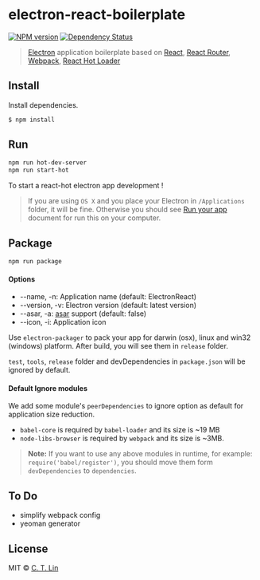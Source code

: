 # electron-react-boilerplate

[![NPM version][npm-image]][npm-url]
[![Dependency Status][david_img]][david_site]

> [Electron](http://electron.atom.io/) application boilerplate based on [React](https://facebook.github.io/react/), [React Router](http://rackt.github.io/react-router/), [Webpack](http://webpack.github.io/docs/), [React Hot Loader](http://gaearon.github.io/react-hot-loader/)

## Install

Install dependencies.

```bash
$ npm install
```

## Run

```bash
npm run hot-dev-server
npm run start-hot
```

To start a react-hot electron app development !

> If you are using `OS X` and you place your Electron in `/Applications` folder, it will be fine. Otherwise you should see [Run your app](https://github.com/atom/electron/blob/master/docs/tutorial/quick-start.md#run-your-app) document for run this on your computer.

## Package

```
npm run package
```

#### Options

- --name, -n: Application name (default: ElectronReact)
- --version, -v: Electron version (default: latest version)
- --asar, -a: [asar](https://github.com/atom/asar) support (default: false)
- --icon, -i: Application icon

Use `electron-packager` to pack your app for darwin (osx), linux and win32 (windows) platform. After build, you will see them in `release` folder.

`test`, `tools`, `release` folder and devDependencies in `package.json` will be ignored by default.

#### Default Ignore modules

We add some module's `peerDependencies` to ignore option as default for application size reduction.

- `babel-core` is required by `babel-loader` and its size is ~19 MB
- `node-libs-browser` is required by `webpack` and its size is ~3MB.

> **Note:** If you want to use any above modules in runtime, for example: `require('babel/register')`, you should move them form `devDependencies` to `dependencies`.

## To Do

- simplify webpack config
- yeoman generator

## License
MIT © [C. T. Lin](https://github.com/chentsulin)

[npm-image]: https://img.shields.io/npm/v/electron-react-boilerplate.svg?style=flat-square
[npm-url]: https://npmjs.org/package/electron-react-boilerplate
[david_img]: https://img.shields.io/david/chentsulin/electron-react-boilerplate.svg
[david_site]: https://david-dm.org/chentsulin/electron-react-boilerplate
